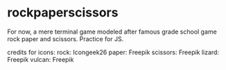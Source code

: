 # rockpaperscissors
For now, a mere terminal game modeled after famous grade school game rock paper and scissors. Practice for JS.

credits for icons: 
rock: Icongeek26
paper: Freepik
scissors: Freepik
lizard: Freepik
vulcan: Freepik